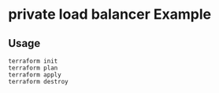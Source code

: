 # private load balancer Example
## Usage
```
terraform init
terraform plan
terraform apply
terraform destroy
```

<!-- BEGINNING OF PRE-COMMIT-TERRAFORM DOCS HOOK -->

<!-- END OF PRE-COMMIT-TERRAFORM DOCS HOOK -->
